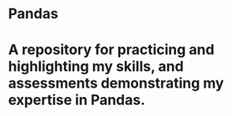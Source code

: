 # Pandas
# A repository for practicing and highlighting my skills, and assessments demonstrating my expertise in Pandas.
